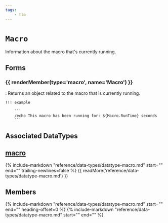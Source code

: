 ```yaml
---
tags:
    - tlo
---
```

# `Macro`

<!--tlo-desc-start-->
Information about the macro that's currently running. 
<!--tlo-desc-end-->
## Forms
<!--tlo-forms-start-->
### {{ renderMember(type='macro', name='Macro') }}

:   Returns an object related to the macro that is currently running.

    !!! example

        ```
        /echo This macro has been running for: ${Macro.RunTime} seconds
        ```
<!--tlo-forms-end-->

## Associated DataTypes

## [macro](../data-types/datatype-macro.md)
{%
  include-markdown "reference/data-types/datatype-macro.md"
  start="<!--dt-desc-start-->"
  end="<!--dt-desc-end-->"
  trailing-newlines=false
%} {{ readMore('reference/data-types/datatype-macro.md') }}

<h2>Members</h2>
{%
  include-markdown "reference/data-types/datatype-macro.md"
  start="<!--dt-members-start-->"
  end="<!--dt-members-end-->"
  heading-offset=0
%}
{%
  include-markdown "reference/data-types/datatype-macro.md"
  start="<!--dt-linkrefs-start-->"
  end="<!--dt-linkrefs-end-->"
%}

<!--tlo-linkrefs-start-->
[macro]: ../data-types/datatype-macro.md
<!--tlo-linkrefs-end-->

